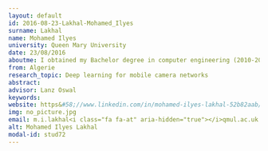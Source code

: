 ```yaml
---
layout: default 
id: 2016-08-23-Lakhal-Mohamed_Ilyes
surname: Lakhal
name: Mohamed Ilyes
university: Queen Mary University
date: 23/08/2016
aboutme: I obtained my Bachelor degree in computer engineering (2010-2015) and the Master degree in computer science (2014-2015) from École nationale supérieure d'informatique, Algeria. After graduation, I spent a year collaborating with MLCV and HuPBA during which I worked on image classification, and action recognition using deep learning
from: Algerie
research_topic: Deep learning for mobile camera networks
abstract: 
advisor: Lanz Oswal
keywords: 
website: https&#58;//www.linkedin.com/in/mohamed-ilyes-lakhal-52b82aab/
img: no_picture.jpg
email: m.i.lakhal<i class="fa fa-at" aria-hidden="true"></i>qmul.ac.uk
alt: Mohamed Ilyes Lakhal
modal-id: stud72
---
```

